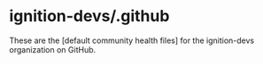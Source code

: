# ignition-devs/.github

These are the [default community health files] for the ignition-devs organization on GitHub.
